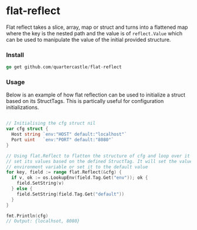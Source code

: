 # flat-reflect

Flat reflect takes a slice, array, map or struct and turns into a flattened map
where the key is the nested path and the value is of `reflect.Value` which can
be used to manipulate the value of the initial provided structure.

### Install
```go
go get github.com/quartercastle/flat-reflect
```

### Usage
Below is an example of how flat reflection can be used to initialize a struct
based on its StructTags. This is partically useful for configuration
initializations.
```go

// Initialising the cfg struct nil
var cfg struct {
  Host string `env:"HOST" default:"localhost"`
  Port uint   `env:"PORT" default:"8080"`
}

// Using flat.Reflect to flatten the structure of cfg and loop over it to
// set its values based on the defined StructTag. It will set the value to either the
// environment variable or set it to the default value
for key, field := range flat.Reflect(&cfg) {
  if v, ok := os.LookupEnv(field.Tag.Get("env")); ok {
    field.SetString(v)
  } else {
    field.SetString(field.Tag.Get("default"))
  }
}

fmt.Println(cfg)
// Output: {localhsot, 8080}
```

